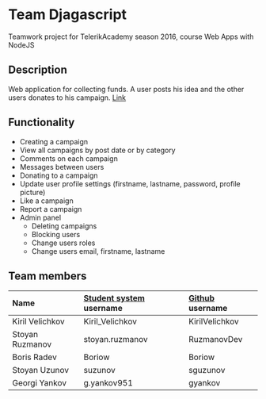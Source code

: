 # Team Djagascript
Teamwork project for TelerikAcademy season 2016, course Web Apps with NodeJS

## Description
Web application for collecting funds. 
A user posts his idea and the other users donates to his campaign.
[Link](https://fund-me.herokuapp.com/home/)

## Functionality
- Creating a campaign
- View all campaigns by post date or by category
- Comments on each campaign
- Messages between users
- Donating to a campaign
- Update user profile settings (firstname, lastname, password, profile picture)
- Like a campaign
- Report a campaign
- Admin panel
    - Deleting campaigns
    - Blocking users
    - Change users roles
    - Change users email, firstname, lastname

## Team members
| Name | [Student system](https://telerikacademy.com) username | [Github](https://github.com) username|
|:----|:-----------------------|:-----------------------------|
| Kiril Velichkov | Kiril_Velichkov | KirilVelichkov |
| Stoyan Ruzmanov | stoyan.ruzmanov | RuzmanovDev |
| Boris Radev     | Boriow          | Boriow |
| Stoyan Uzunov   | suzunov         | sguzunov |
| Georgi Yankov   | g.yankov951     | gyankov |
